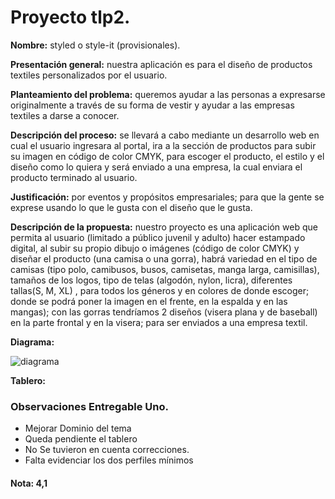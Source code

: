 # Proyecto tlp2.
**Nombre:** styled o style-it (provisionales).

**Presentación general:** nuestra aplicación es para el diseño de productos textiles personalizados por el usuario.

**Planteamiento del problema:** queremos ayudar a las personas a expresarse originalmente a través de su forma de vestir y ayudar a las empresas textiles a darse a conocer.

**Descripción del proceso:** se llevará a cabo mediante un desarrollo web en cual el usuario ingresara al portal, ira a la sección de productos para subir su imagen en código de color CMYK, para escoger el producto, el estilo y el diseño como lo quiera y será enviado a una empresa, la cual enviara el producto terminado al usuario.

**Justificación:** por eventos y propósitos empresariales; para que la gente se exprese usando lo que le gusta con el diseño que le gusta.

**Descripción de la propuesta:** nuestro proyecto es una aplicación web que permita al usuario (limitado a público juvenil y adulto) hacer estampado digital, al subir su propio dibujo o imágenes (código de color CMYK) y diseñar el producto (una camisa o una gorra), habrá variedad en el tipo de camisas (tipo polo, camibusos, busos, camisetas, manga larga, camisillas), tamaños de los logos, tipo de telas (algodón, nylon, licra), diferentes tallas(S, M, XL) , para todos los géneros y en colores de donde escoger; donde se podrá poner la imagen en el frente, en la espalda y en las mangas); con las gorras tendríamos 2 diseños (visera plana y de baseball) en la parte frontal y en la visera; para ser enviados a una empresa textil.

**Diagrama:**

![diagrama](https://user-images.githubusercontent.com/49278927/57027972-6bc0a600-6c03-11e9-97e6-74006b211818.png)

**Tablero:**

### Observaciones Entregable Uno.
- Mejorar Dominio del tema
- Queda pendiente el tablero
- No Se tuvieron en cuenta correcciones.
- Falta evidenciar los dos perfiles mínimos
#### Nota: 4,1
